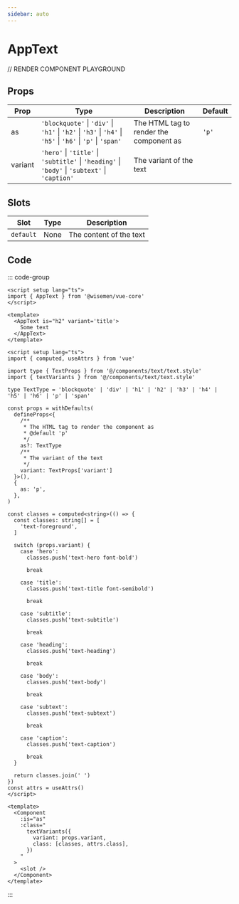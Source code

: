 ```yaml
---
sidebar: auto
---
```



# AppText
<script setup>
// IMPORT COMPONENT PLAYGROUND
</script>

// RENDER COMPONENT PLAYGROUND


## Props

| Prop    | Type                                                                                                         | Description                                          | Default     |
| ------- | ------------------------------------------------------------------------------------------------------------ | ---------------------------------------------------- | ----------- |
| as      | `'blockquote'` \| `'div'` \| `'h1'` \| `'h2'` \| `'h3'` \| `'h4'` \| `'h5'` \| `'h6'` \| `'p'` \| `'span'`   | The HTML tag to render the component as              | `'p'`       |
| variant | `'hero'` \| `'title'` \| `'subtitle'` \| `'heading'` \| `'body'` \| `'subtext'` \| `'caption'`               | The variant of the text                              |             |


## Slots

| Slot      | Type | Description               |
| --------- | ---- | ------------------------- |
| `default` | None | The content of the text   |


## Code

::: code-group
```vue [Usage]
<script setup lang="ts">
import { AppText } from '@wisemen/vue-core'
</script>
  
<template>
  <AppText is="h2" variant='title'>
    Some text
  </AppText>
</template>

```

```vue [Source code]
<script setup lang="ts">
import { computed, useAttrs } from 'vue'

import type { TextProps } from '@/components/text/text.style'
import { textVariants } from '@/components/text/text.style'

type TextType = 'blockquote' | 'div' | 'h1' | 'h2' | 'h3' | 'h4' | 'h5' | 'h6' | 'p' | 'span'

const props = withDefaults(
  defineProps<{
    /**
     * The HTML tag to render the component as
     * @default 'p'
     */
    as?: TextType
    /**
     * The variant of the text
     */
    variant: TextProps['variant']
  }>(),
  {
    as: 'p',
  },
)

const classes = computed<string>(() => {
  const classes: string[] = [
    'text-foreground',
  ]

  switch (props.variant) {
    case 'hero':
      classes.push('text-hero font-bold')

      break

    case 'title':
      classes.push('text-title font-semibold')

      break

    case 'subtitle':
      classes.push('text-subtitle')

      break

    case 'heading':
      classes.push('text-heading')

      break

    case 'body':
      classes.push('text-body')

      break

    case 'subtext':
      classes.push('text-subtext')

      break

    case 'caption':
      classes.push('text-caption')

      break
  }

  return classes.join(' ')
})
const attrs = useAttrs()
</script>

<template>
  <Component
    :is="as"
    :class="
      textVariants({
        variant: props.variant,
        class: [classes, attrs.class],
      })
    "
  >
    <slot />
  </Component>
</template>

```

:::